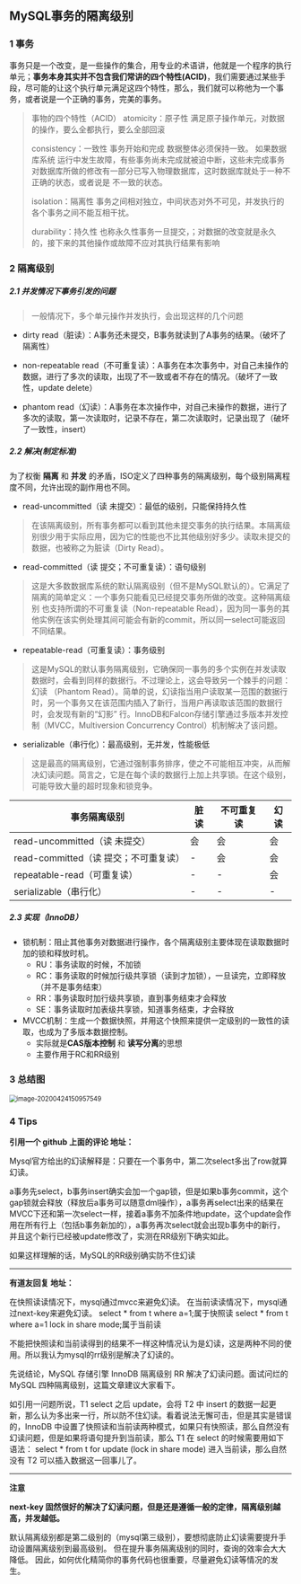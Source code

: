 ## MySQL事务的隔离级别

### 1 事务

事务只是一个改变，是一些操作的集合，用专业的术语讲，他就是一个程序的执行单元；**事务本身其实并不包含我们常讲的四个特性(ACID)**，我们需要通过某些手段，尽可能的让这个执行单元满足这四个特性，那么，我们就可以称他为一个事务，或者说是一个正确的事务，完美的事务。

> 事物的四个特性（ACID）
> atomicity：原子性 满足原子操作单元，对数据的操作，要么全都执行，要么全部回滚
>
> consistency：一致性 事务开始和完成 数据整体必须保持一致。 如果数据库系统 运行中发生故障，有些事务尚未完成就被迫中断，这些未完成事务对数据库所做的修改有一部分已写入物理数据库，这时数据库就处于一种不正确的状态，或者说是 不一致的状态。
>
> isolation：隔离性 事务之间相对独立，中间状态对外不可见，并发执行的各个事务之间不能互相干扰。
>
> durability：持久性 也称永久性事务一旦提交，；对数据的改变就是永久的，接下来的其他操作或故障不应对其执行结果有影响

### 2 隔离级别

##### 2.1  并发情况下事务引发的问题

> 一般情况下，多个单元操作并发执行，会出现这样的几个问题

* dirty read（脏读）：A事务还未提交，B事务就读到了A事务的结果。（破坏了 隔离性）

* non-repeatable read（不可重复读）：A事务在本次事务中，对自己未操作的数据，进行了多次的读取，出现了不一致或者不存在的情况。（破坏了一致性，update delete）
* phantom read（幻读）：A事务在本次操作中，对自己未操作的数据，进行了多次的读取，第一次读取时，记录不存在，第二次读取时，记录出现了（破坏了一致性，insert）

##### 2.2  解决(制定标准)

为了权衡 **隔离** 和 **并发** 的矛盾，ISO定义了四种事务的隔离级别，每个级别隔离程度不同，允许出现的副作用也不同。

* read-uncommitted（读 未提交）：最低的级别，只能保持持久性

> 在该隔离级别，所有事务都可以看到其他未提交事务的执行结果。本隔离级别很少用于实际应用，因为它的性能也不比其他级别好多少。读取未提交的数据，也被称之为脏读（Dirty Read）。

* read-committed（读 提交；不可重复读）：语句级别

> 这是大多数数据库系统的默认隔离级别（但不是MySQL默认的）。它满足了隔离的简单定义：一个事务只能看见已经提交事务所做的改变。这种隔离级别 也支持所谓的不可重复读（Non-repeatable Read），因为同一事务的其他实例在该实例处理其间可能会有新的commit，所以同一select可能返回不同结果。

* repeatable-read（可重复读）：事务级别

> 这是MySQL的默认事务隔离级别，它确保同一事务的多个实例在并发读取数据时，会看到同样的数据行。不过理论上，这会导致另一个棘手的问题：幻读 （Phantom Read）。简单的说，幻读指当用户读取某一范围的数据行时，另一个事务又在该范围内插入了新行，当用户再读取该范围的数据行时，会发现有新的“幻影” 行。InnoDB和Falcon存储引擎通过多版本并发控制（MVCC，Multiversion Concurrency Control）机制解决了该问题。

* serializable（串行化）：最高级别，无并发，性能极低

> 这是最高的隔离级别，它通过强制事务排序，使之不可能相互冲突，从而解决幻读问题。简言之，它是在每个读的数据行上加上共享锁。在这个级别，可能导致大量的超时现象和锁竞争。

| 事务隔离级别                          | 脏读 | 不可重复读 | 幻读 |
| ------------------------------------- | ---- | ---------- | ---- |
| read-uncommitted（读 未提交）         | 会   | 会         | 会   |
| read-committed（读 提交；不可重复读） | -    | 会         | 会   |
| repeatable-read（可重复读）           | -    | -          | 会   |
| serializable（串行化）                | -    | -          | -    |

##### 2.3  实现（InnoDB）

* 锁机制：阻止其他事务对数据进行操作，各个隔离级别主要体现在读取数据时加的锁和释放时机。
  * RU：事务读取的时候，不加锁
  * RC：事务读取的时候加行级共享锁（读到才加锁），一旦读完，立即释放（并不是事务结束）
  * RR：事务读取时加行级共享锁，直到事务结束才会释放
  * SE：事务读取时加表级共享锁，知道事务结束，才会释放
* MVCC机制：生成一个数据快照，并用这个快照来提供一定级别的一致性的读取，也成为了多版本数据控制。
  * 实际就是**CAS版本控制**  和  **读写分离**的思想
  * 主要作用于RC和RR级别

### 3 总结图

<img src="C:\Users\admin\AppData\Roaming\Typora\typora-user-images\image-20200424150957549.png" alt="image-20200424150957549" style="zoom:80%;" />

### 4 Tips

**引用一个 github 上面的评论 地址：**

Mysql官方给出的幻读解释是：只要在一个事务中，第二次select多出了row就算幻读。


a事务先select，b事务insert确实会加一个gap锁，但是如果b事务commit，这个gap锁就会释放（释放后a事务可以随意dml操作），a事务再select出来的结果在MVCC下还和第一次select一样，接着a事务不加条件地update，这个update会作用在所有行上（包括b事务新加的），a事务再次select就会出现b事务中的新行，并且这个新行已经被update修改了，实测在RR级别下确实如此。


如果这样理解的话，MySQL的RR级别确实防不住幻读

*********************
**有道友回复 地址：**

在快照读读情况下，mysql通过mvcc来避免幻读。
在当前读读情况下，mysql通过next-key来避免幻读。
select * from t where a=1;属于快照读
select * from t where a=1 lock in share mode;属于当前读

不能把快照读和当前读得到的结果不一样这种情况认为是幻读，这是两种不同的使用。所以我认为mysql的rr级别是解决了幻读的。

先说结论，MySQL 存储引擎 InnoDB 隔离级别 RR 解决了幻读问题。面试问烂的 MySQL 四种隔离级别，这篇文章建议大家看下。


如引用一问题所说，T1 select 之后 update，会将 T2 中 insert 的数据一起更新，那么认为多出来一行，所以防不住幻读。看着说法无懈可击，但是其实是错误的，InnoDB 中设置了快照读和当前读两种模式，如果只有快照读，那么自然没有幻读问题，但是如果将语句提升到当前读，那么 T1 在 select 的时候需要用如下语法： select * from t for update (lock in share mode) 进入当前读，那么自然没有 T2 可以插入数据这一回事儿了。

***************
**注意**


**next-key 固然很好的解决了幻读问题，但是还是遵循一般的定律，隔离级别越高，并发越低。**



默认隔离级别都是第二级别的（mysql第三级别），要想彻底防止幻读需要提升手动设置隔离级别到最高级别。
但在提升事务隔离级别的同时，查询的效率会大大降低。
因此，如何优化精简你的事务代码也很重要，尽量避免幻读等情况的发生。